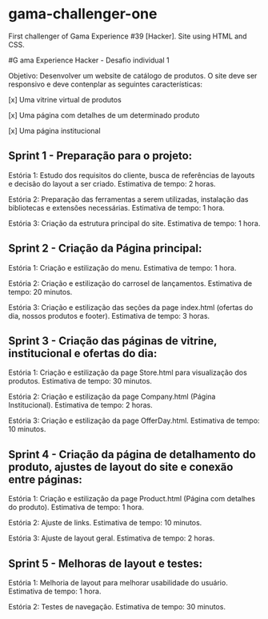 # gama-challenger-one
First challenger of Gama Experience #39 [Hacker]. Site using HTML and CSS.


#G ama Experience Hacker - Desafio individual 1

Objetivo: Desenvolver um website de catálogo de produtos. O site deve ser responsivo e deve contenplar as seguintes características:

[x] Uma vitrine virtual de produtos

[x] Uma página com detalhes de um determinado produto

[x] Uma página institucional


## Sprint 1 - Preparação para o projeto:

Estória 1: Estudo dos requisitos do cliente, busca de referências de layouts e decisão do layout a ser criado.
Estimativa de tempo: 2 horas.

Estória 2: Preparação das ferramentas a serem utilizadas, instalação das bibliotecas e extensões necessárias.
Estimativa de tempo: 1 hora.

Estória 3: Criação da estrutura principal do site.
Estimativa de tempo: 1 hora.

## Sprint 2 - Criação da Página principal:

Estória 1: Criação e estilização do menu.
Estimativa de tempo: 1 hora.

Estória 2: Criação e estilização do carrosel de lançamentos.
Estimativa de tempo: 20 minutos.

Estória 3: Criação e estilização das seções da page index.html (ofertas do dia, nossos produtos e footer).
Estimativa de tempo: 3 horas.

## Sprint 3 - Criação das páginas de vitrine, institucional e ofertas do dia:

Estória 1: Criação e estilização da page Store.html para visualização dos produtos.
Estimativa de tempo: 30 minutos.

Estória 2: Criação e estilização da page Company.html (Página Institucional).
Estimativa de tempo: 2 horas.

Estória 3: Criação e estilização da page OfferDay.html.
Estimativa de tempo: 10 minutos.

## Sprint 4 - Criação da página de detalhamento do produto, ajustes de layout do site e conexão entre páginas:

Estória 1: Criação e estilização da page Product.html (Página com detalhes do produto).
Estimativa de tempo: 1 hora.

Estória 2: Ajuste de links.
Estimativa de tempo: 10 minutos.

Estória 3: Ajuste de layout geral.
Estimativa de tempo: 2 horas.

## Sprint 5 - Melhoras de layout e testes:

Estória 1: Melhoria de layout para melhorar usabilidade do usuário.
Estimativa de tempo: 1 hora.

Estória 2: Testes de navegação.
Estimativa de tempo: 30 minutos.


